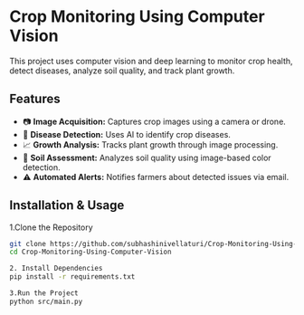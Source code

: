 # Crop Monitoring Using Computer Vision  

This project uses computer vision and deep learning to monitor crop health, detect diseases, analyze soil quality, and track plant growth.  

## Features  
- 📷 **Image Acquisition:** Captures crop images using a camera or drone.  
- 🌿 **Disease Detection:** Uses AI to identify crop diseases.  
- 📈 **Growth Analysis:** Tracks plant growth through image processing.  
- 🌱 **Soil Assessment:** Analyzes soil quality using image-based color detection.  
- ⚠️ **Automated Alerts:** Notifies farmers about detected issues via email.  

## Installation & Usage  
1.Clone the Repository
```bash
git clone https://github.com/subhashinivellaturi/Crop-Monitoring-Using-Computer-Vision
cd Crop-Monitoring-Using-Computer-Vision

2. Install Dependencies
pip install -r requirements.txt

3.Run the Project
python src/main.py

